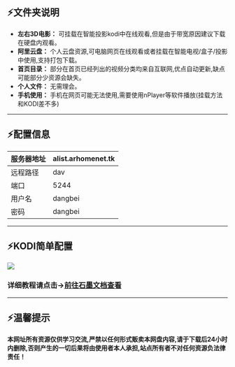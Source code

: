 ## ⚡文件夹说明
- **左右3D电影：** 可挂载在智能投影kodi中在线观看,但是由于带宽原因建议下载在硬盘内观看。
- **阿里云盘：** 个人云盘资源,可电脑网页在线观看或者挂载在智能电视/盒子/投影中使用,支持打包下载。
- **首页目录：** 部分在首页已经列出的视频分类均来自互联网,优点自动更新,缺点可能部分少资源会缺失。
- **个人文件：** 无需理会。
- **手机使用：** 手机在网页可能无法使用,需要使用nPlayer等软件播放(挂载方法和KODI差不多)
---
## ⚡配置信息 
| 服务器地址 | alist.arhomenet.tk
| --------   | -----|
|远程路径| dav|
|端口|5244|
|用户名|dangbei|
|密码|dangbei|
---
## ⚡KODI简单配置
![](https://pic1.imgdb.cn/item/6333064116f2c2beb13f7fd1.jpg)
### 详细教程请点击→[前往石墨文档查看](https://shimo.im/docs/m8AZVQ7jnDtxXlAb/  "前往石墨文档查看")
---
## ⚡温馨提示
 **本网址所有资源仅供学习交流,严禁以任何形式贩卖本网盘内容,请于下载后24小时内删除,否则产生的一切后果将由使用者本人承担,站点所有者不对任何资源负法律责任！** 
